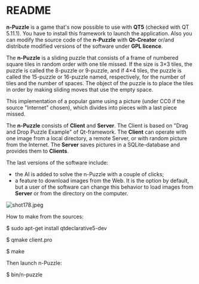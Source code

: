 ﻿# README #

**n-Puzzle** is a game that's now possible to use with **QT5** (checked with QT 5.11.1). You have to install this framework to launch the application. Also you can modify the source code of the **n-Puzzle** with **Qt-Creator** or/and distribute modified versions of the software under **GPL licence**.

The **n-Puzzle** is a sliding puzzle that consists of a frame of numbered square tiles in random order with one tile missed. If the size is 3×3 tiles, the puzzle is called the 8-puzzle or 9-puzzle, and if 4×4 tiles, the puzzle is called the 15-puzzle or 16-puzzle named, respectively, for the number of tiles and the number of spaces. The object of the puzzle is to place the tiles in order by making sliding moves that use the empty space.

This implementation of a popular game using a picture (under CC0 if the source "Internet" chosen), which divides into pieces with a last piece missed.

The **n-Puzzle** consists of **Client** and **Server**. The Client is based on "Drag and Drop Puzzle Example" of Qt-framework. The **Client** can operate with one image from a local directory, a remote Server, or with random picture from the Internet. The **Server** saves pictures in a SQLite-database and provides them to **Clients**.

The last versions of the software include:

- the AI is added to solve the n-Puzzle with a couple of clicks;
- a feature to download images from the Web. It is the option by default, but a user of the software can change this behavior to load images from **Server** or from the directory on the computer.

![shot178.jpeg](https://bitbucket.org/repo/BgoK8dz/images/2884341233-shot178.jpeg)


How to make from the sources:

$ sudo apt-get install qtdeclarative5-dev

$ qmake client.pro

$ make

Then launch n-Puzzle:

$ bin/n-puzzle
